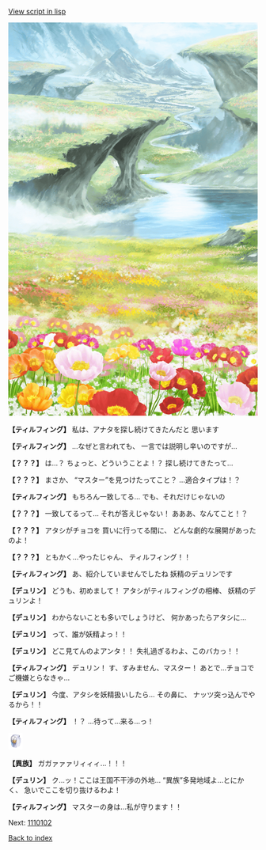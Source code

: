 [View script in lisp](../scripts/1110101.txt)

![flower_garden.png](../images/backgrounds/flower_garden.png)

**【ティルフィング】**
私は、アナタを探し続けてきたんだと
思います

**【ティルフィング】**
…なぜと言われても、
一言では説明し辛いのですが…

**【？？？】**
は…？
ちょっと、どういうことよ！？
探し続けてきたって…

**【？？？】**
まさか、
“マスター”を見つけたってこと？
…適合タイプは！？

**【ティルフィング】**
もちろん一致してる…
でも、それだけじゃないの

**【？？？】**
一致してるって…
それが答えじゃない！
あああ、なんてこと！？

**【？？？】**
アタシがチョコを
買いに行ってる間に、
どんな劇的な展開があったのよ！

**【？？？】**
ともかく…やったじゃん、
ティルフィング！！

**【ティルフィング】**
あ、紹介していませんでしたね
妖精のデュリンです

**【デュリン】**
どうも、初めまして！
アタシがティルフィングの相棒、
妖精のデュリンよ！

**【デュリン】**
わからないことも多いでしょうけど、
何かあったらアタシに…

**【デュリン】**
って、誰が妖精よっ！！

**【デュリン】**
どこ見てんのよアンタ！！
失礼過ぎるわよ、このバカっ！！

**【ティルフィング】**
デュリン！
す、すみません、マスター！
あとで…チョコでご機嫌とらなきゃ…

**【デュリン】**
今度、アタシを妖精扱いしたら…
その鼻に、
ナッツ突っ込んでやるから！！

**【ティルフィング】**
！？
…待って…来る…っ！

<img src="../images/units/810004.png" alt="810004.png" height="34"/>

**【異族】**
ガガァァァリィィィ…！！！

**【デュリン】**
ク…ッ！ここは王国不干渉の外地…
“異族”多発地域よ…とにかく、
急いでここを切り抜けるわよ！

**【ティルフィング】**
マスターの身は…私が守ります！！

Next: [1110102](1110102.md)

[Back to index](index.md)
